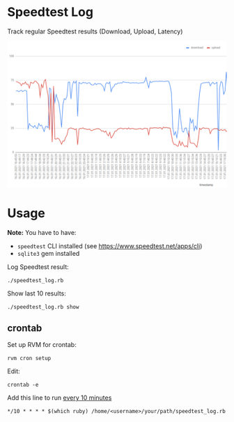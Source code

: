 # Speedtest Log

Track regular Speedtest results (Download, Upload, Latency)

![A chart of collected data](data.png)

# Usage

**Note:** You have to have:
- `speedtest` CLI installed (see https://www.speedtest.net/apps/cli)
- `sqlite3` gem installed

Log Speedtest result:

```
./speedtest_log.rb
```

Show last 10 results:

```
./speedtest_log.rb show
```

## crontab

Set up RVM for crontab:

```
rvm cron setup
```

Edit:

```
crontab -e
```

Add this line to run [every 10 minutes](https://crontab.guru/#*/10_*_*_*_*)

```
*/10 * * * * $(which ruby) /home/<username>/your/path/speedtest_log.rb
```
